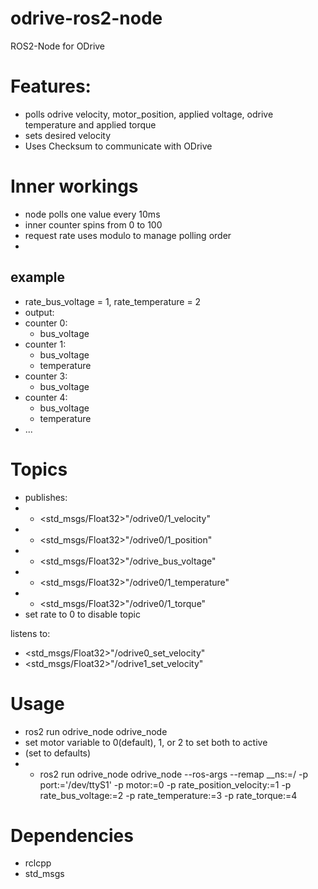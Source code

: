 # odrive-ros2-node
ROS2-Node for ODrive

# Features:
- polls odrive velocity, motor_position, applied voltage, odrive temperature and applied torque
- sets desired velocity
- Uses Checksum to communicate with ODrive

# Inner workings
- node polls one value every 10ms
- inner counter spins from 0 to 100
- request rate uses modulo to manage polling order
- 
## example
- rate_bus_voltage = 1, rate_temperature = 2
- output:
- counter 0:
  - bus_voltage
- counter 1:
  - bus_voltage
  - temperature
- counter 3:
  - bus_voltage
- counter 4:
  - bus_voltage
  - temperature
- ...

# Topics
- publishes:
- - <std_msgs/Float32>"/odrive0/1_velocity"
- - <std_msgs/Float32>"/odrive0/1_position"
- - <std_msgs/Float32>"/odrive_bus_voltage"
- - <std_msgs/Float32>"/odrive0/1_temperature"
- - <std_msgs/Float32>"/odrive0/1_torque"
- set rate to 0 to disable topic

listens to:
- <std_msgs/Float32>"/odrive0_set_velocity"
- <std_msgs/Float32>"/odrive1_set_velocity"

# Usage
- ros2 run odrive_node odrive_node
- set motor variable to 0(default), 1, or 2 to set both to active
- (set to defaults)
- - ros2 run odrive_node odrive_node --ros-args --remap __ns:=/<your-namespace> -p port:='/dev/ttyS1' -p motor:=0 -p rate_position_velocity:=1  -p rate_bus_voltage:=2 -p rate_temperature:=3 -p rate_torque:=4

# Dependencies
- rclcpp
- std_msgs
